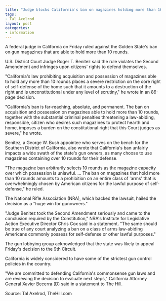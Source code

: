 ```yaml
---
title: "Judge blocks California's ban on magazines holding more than 10 rounds"
tags:
- Tal Axelrod
layout: post
categories:
- information
---
```


A federal judge in California on Friday ruled against the Golden State's ban on gun magazines that are able to hold more than 10 rounds.

U.S. District Court Judge Roger T. Benitez said the rule violates the Second Amendment and infringes upon citizens' rights to defend themselves.

"California's law prohibiting acquisition and possession of magazines able to hold any more than 10 rounds places a severe restriction on the core right of self-defense of the home such that it amounts to a destruction of the right and is unconstitutional under any level of scrutiny," he wrote in an 86-page decision.

"California's ban is far-reaching, absolute, and permanent. The ban on acquisition and possession on magazines able to hold more than 10 rounds, together with the substantial criminal penalties threatening a law-abiding, responsible, citizen who desires such magazines to protect hearth and home, imposes a burden on the constitutional right that this Court judges as severe," he wrote.

Benitez, a George W. Bush appointee who serves on the bench for the Southern District of California, also wrote that California's ban unfairly impacts a wide swath of the state's gun owners, as many choose to use magazines containing over 10 rounds for their defense.

"The magazine ban arbitrarily selects 10 rounds as the magazine capacity over which possession is unlawful. ... The ban on magazines that hold more than 10 rounds amounts to a prohibition on an entire class of 'arms' that is overwhelmingly chosen by American citizens for the lawful purpose of self-defense," he ruled.

The National Rifle Association (NRA), which backed the lawsuit, hailed the decision as a "huge win for gunowners."

"Judge Benitez took the Second Amendment seriously and came to the conclusion required by the Constitution," NRA's Institute for Legislative Action Executive Director Chris Cox said in a statement. "The same should be true of any court analyzing a ban on a class of arms law-abiding Americans commonly possess for self-defense or other lawful purposes."

The gun lobbying group acknowledged that the state was likely to appeal Friday's decision to the 9th Circuit.

California is widely considered to have some of the strictest gun control policies in the country.

"We are committed to defending California's commonsense gun laws and are reviewing the decision to evaluate next steps," California Attorney General Xavier Becerra (D) said in a statement to The Hill.

Source: Tal Axelrod, TheHill.com
